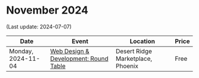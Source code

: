 # November 2024

(Last update: 2024-07-07)

| Date | Event | Location | Price |
| ---- | ----- | -------- | ----- |
| Monday, 2024-11-04 | [Web Design & Development: Round Table](https://www.meetup.com/webdesignersdevelopers/events/wdnrjtygcpbgb/) | Desert Ridge Marketplace, Phoenix | Free |

